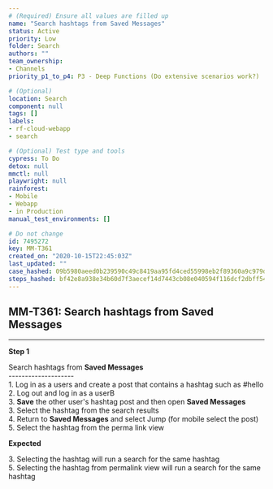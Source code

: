 ```yaml
---
# (Required) Ensure all values are filled up
name: "Search hashtags from Saved Messages"
status: Active
priority: Low
folder: Search
authors: ""
team_ownership:
- Channels
priority_p1_to_p4: P3 - Deep Functions (Do extensive scenarios work?)

# (Optional)
location: Search
component: null
tags: []
labels:
- rf-cloud-webapp
- search

# (Optional) Test type and tools
cypress: To Do
detox: null
mmctl: null
playwright: null
rainforest:
- Mobile
- Webapp
- in Production
manual_test_environments: []

# Do not change
id: 7495272
key: MM-T361
created_on: "2020-10-15T22:45:03Z"
last_updated: ""
case_hashed: 09b5980aeed0b239590c49c8419aa95fd4ced55998eb2f89360a9c979dda0add6934c6d647432bc07d953ee4006e94f8
steps_hashed: bf42e8a938e34b60d7f3aecef14d7443cb08e040594f116dcf2dbff54ef442be480d7189a7cb7ebdc2391a17d9ed20c2
---
```


<!-- (Auto-generated) Based on frontmatter's "key" and "name" -->

## MM-T361: Search hashtags from Saved Messages

---

**Step 1**

Search hashtags from **Saved Messages**\
\--------------------\
1\. Log in as a users and create a post that contains a hashtag such as #hello\
2\. Log out and log in as a userB\
3\. **Save** the other user's hashtag post and then open **Saved Messages**\
3\. Select the hashtag from the search results\
4\. Return to **Saved Messages** and select Jump (for mobile select the post)\
5\. Select the hashtag from the perma link view

**Expected**

3\. Selecting the hashtag will run a search for the same hashtag\
5\. Selecting the hashtag from permalink view will run a search for the same hashtag

